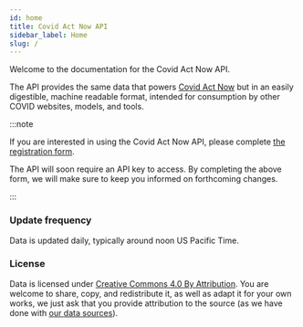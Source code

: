 ```yaml
---
id: home
title: Covid Act Now API
sidebar_label: Home
slug: /
---
```


Welcome to the documentation for the Covid Act Now API.

The API provides the same data that powers [Covid Act Now](https://covidactnow.org)
but in an easily digestible, machine readable format, intended for consumption by other COVID websites, models, and tools.

:::note

If you are interested in using the Covid Act Now API, please
complete [the registration form](https://docs.google.com/forms/d/1h47ABVgT2ldQJP6OWsn-mdJIpr6g0efVbCjCX1bv2FY/prefill).

The API will soon require an API key to access. By completing the above form, we will
make sure to keep you informed on forthcoming changes.

:::

### Update frequency

Data is updated daily, typically around noon US Pacific Time.

### License

Data is licensed under [Creative Commons 4.0 By Attribution](https://creativecommons.org/licenses/by/4.0/). You are welcome to share, copy, and redistribute it, as well as adapt it for your own works, we just ask that you provide attribution to the source (as we have done with [our data sources](https://github.com/covid-projections/covid-data-public#date-sources-for-current--future-use)).
